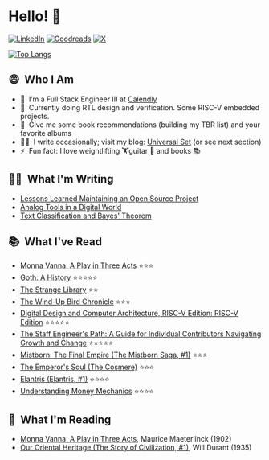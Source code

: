# Hello! 👋

   [![LinkedIn](https://img.shields.io/badge/linkedin-%230077B5.svg?style=for-the-badge&logo=linkedin&logoColor=white)](https://www.linkedin.com/in/quentinlintz/)
   [![Goodreads](https://img.shields.io/badge/Goodreads-F3F1EA?style=for-the-badge&logo=goodreads&logoColor=372213)](https://www.goodreads.com/user/show/160841838)
   [![X](https://img.shields.io/badge/X-000000?style=for-the-badge&logo=x&logoColor=white)](https://x.com/quentinlintz)

[![Top Langs](https://github-readme-stats.vercel.app/api/top-langs/?username=quentinlintz&layout=compact&hide=shell,css,html,tex&size_weight=0.5&count_weight=0.5&theme=catppuccin_mocha&show_progress=false)](https://github.com/anuraghazra/github-readme-stats)

## 😄 &nbsp;Who I Am

- 🔭 &nbsp;I’m a Full Stack Engineer III at [Calendly](https://calendly.com/)
- 🌱 &nbsp;Currently doing RTL design and verification. Some RISC-V embedded projects.
- 💬 &nbsp;Give me some book recommendations (building my TBR list) and your favorite albums
- 👨‍💻 &nbsp;I write occasionally; visit my blog: [Universal Set](https://universalset.org/) (or see next section)
- ⚡ &nbsp;Fun fact: I love weightlifting 🏋️guitar 🎸 and books 📚

## ✍🏻 &nbsp;What I'm Writing

<!-- UNIVERSALSET:START -->
- [Lessons Learned Maintaining an Open Source Project](https://quentinlintz.github.io/posts/lessons-learned-maintaining-an-open-source-project/)
- [Analog Tools in a Digital World](https://quentinlintz.github.io/posts/analog-tools-in-a-digital-world/)
- [Text Classification and Bayes&#39; Theorem](https://quentinlintz.github.io/posts/text-classification-and-bayes-theorem/)
<!-- UNIVERSALSET:END -->

## 📚 &nbsp;What I've Read

<!-- GOODREADS-READ:START -->
- [Monna Vanna: A Play in Three Acts](https://www.goodreads.com/review/show/7030433717?utm_medium=api&utm_source=rss) ⭐⭐⭐
- [Goth: A History](https://www.goodreads.com/review/show/7030433404?utm_medium=api&utm_source=rss) ⭐⭐⭐⭐⭐
- [The Strange Library](https://www.goodreads.com/review/show/6998722855?utm_medium=api&utm_source=rss) ⭐⭐
- [The Wind-Up Bird Chronicle](https://www.goodreads.com/review/show/6517415206?utm_medium=api&utm_source=rss) ⭐⭐⭐
- [Digital Design and Computer Architecture, RISC-V Edition: RISC-V Edition](https://www.goodreads.com/review/show/6618559440?utm_medium=api&utm_source=rss) ⭐⭐⭐⭐⭐
- [The Staff Engineer's Path: A Guide for Individual Contributors Navigating Growth and Change](https://www.goodreads.com/review/show/6495003472?utm_medium=api&utm_source=rss) ⭐⭐⭐⭐⭐
- [Mistborn: The Final Empire (The Mistborn Saga, #1)](https://www.goodreads.com/review/show/6596118358?utm_medium=api&utm_source=rss) ⭐⭐⭐
- [The Emperor's Soul (The Cosmere)](https://www.goodreads.com/review/show/6539355821?utm_medium=api&utm_source=rss) ⭐⭐⭐
- [Elantris (Elantris, #1)](https://www.goodreads.com/review/show/6410362323?utm_medium=api&utm_source=rss) ⭐⭐⭐⭐
- [Understanding Money Mechanics](https://www.goodreads.com/review/show/6358661616?utm_medium=api&utm_source=rss) ⭐⭐⭐⭐
<!-- GOODREADS-READ:END -->

## 📖 &nbsp;What I'm Reading

<!-- GOODREADS-CURRENTLY-READING:START -->
- [Monna Vanna: A Play in Three Acts](https://www.goodreads.com/review/show/7030433717?utm_medium=api&utm_source=rss), Maurice Maeterlinck (1902)
- [Our Oriental Heritage (The Story of Civilization, #1)](https://www.goodreads.com/review/show/6033872271?utm_medium=api&utm_source=rss), Will Durant (1935)
<!-- GOODREADS-CURRENTLY-READING:END -->
